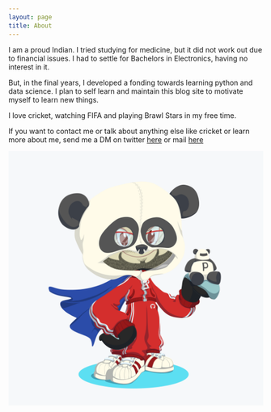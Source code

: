 ```yaml
---
layout: page
title: About
---
```


I am a proud Indian.
I tried studying for medicine, but it did not work out due to financial issues.
I had to settle for Bachelors in Electronics, having no interest in it.

But, in the final years, I developed a fonding towards learning python and data science.
I plan to self learn and maintain this blog site to motivate myself to learn new things.

I love cricket, watching FIFA and playing Brawl Stars in my free time.

If you want to contact me or talk about anything else like cricket or learn more about me, send me a DM on twitter [here](https://twitter.com/kunalr01) or mail [here](rustagi.kunal@outlook.com) 

![site on-line](/assets/octocat.png)

